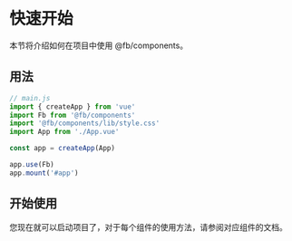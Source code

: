 # 快速开始
本节将介绍如何在项目中使用 @fb/components。

## 用法

```js
// main.js
import { createApp } from 'vue'
import Fb from '@fb/components'
import '@fb/components/lib/style.css'
import App from './App.vue'

const app = createApp(App)

app.use(Fb)
app.mount('#app')
```

## 开始使用
您现在就可以启动项目了，对于每个组件的使用方法，请参阅对应组件的文档。